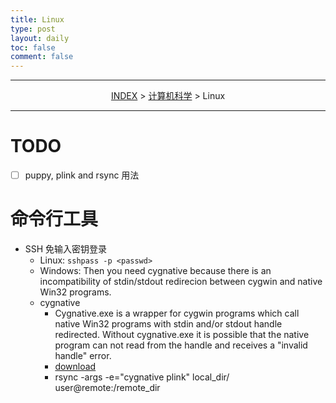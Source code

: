 ```yaml
---
title: Linux
type: post
layout: daily
toc: false
comment: false
---
```

---
<span><center>[INDEX](/gknows/index) > [计算机科学](/gknows/计算机科学) > Linux</center></span>

---
# TODO
- [ ] puppy, plink and rsync 用法

# 命令行工具
- SSH 免输入密钥登录
  - Linux: `sshpass -p <passwd>`
  - Windows: Then you need cygnative because there is an incompatibility of stdin/stdout redirecion between cygwin and native Win32 programs.
  - cygnative
    - Cygnative.exe is a wrapper for cygwin programs which call native Win32 programs with stdin and/or stdout handle redirected. Without cygnative.exe it is possible that the native program can not read from the handle and receives a "invalid handle" error.
    - [download](http://diario.beerensalat.info/2009/08/18/new_cygnative_version_1_2_for_rsync_plink.html)
    - rsync -args -e="cygnative plink" local_dir/ user@remote:/remote_dir

